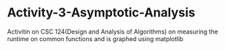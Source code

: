 # Activity-3-Asymptotic-Analysis
Activitin on CSC 124(Design and Analysis of Algorithms) on measuring the runtime on common functions and is graphed using matplotlib
